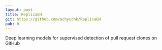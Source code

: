 ```yaml
---
layout: post
title: ReplicaGH
git: https://github.com/achyudhk/ReplicaGH
pub: 0
---
```


Deep learning models for supervised detection of pull request clones on GitHub